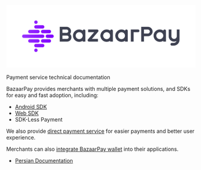 <p style="text-align:center;">
  <img src="./assets/bazaarpay-logo-eng.png" alt="BazaarPay Logo"/>
</p>

Payment service technical documentation

BazaarPay provides merchants with multiple payment solutions, and SDKs for easy and fast adoption, including:

- [Android SDK](https://github.com/cafebazaar/BazaarPay)
- [Web SDK](https://www.npmjs.com/package/@cafebazaar/payment-sdk)
- SDK-Less Payment

We also provide [direct payment service](./docs_fa/directpay.md) for easier payments and better user experience.

Merchants can also [integrate BazaarPay wallet](./docs_fa/wallet.md) into their applications.

- [Persian Documentation](./docs_fa/README.md)

